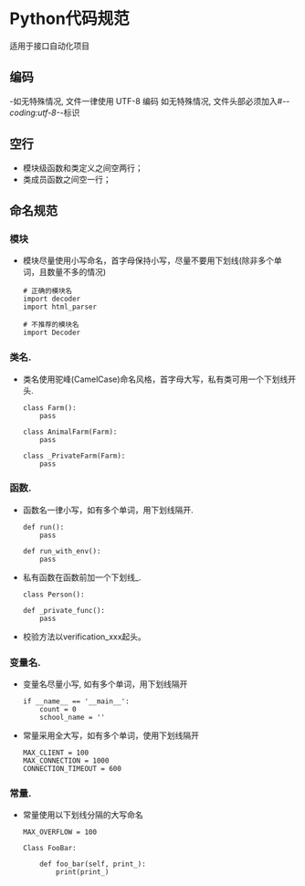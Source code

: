  # Python代码规范
适用于接口自动化项目
## 编码  
-如无特殊情况, 文件一律使用 UTF-8 编码
如无特殊情况, 文件头部必须加入#-*-coding:utf-8-*-标识
## 空行
- 模块级函数和类定义之间空两行；
- 类成员函数之间空一行；

## 命名规范
### 模块   

- 模块尽量使用小写命名，首字母保持小写，尽量不要用下划线(除非多个单词，且数量不多的情况)  

	```
	# 正确的模块名
	import decoder
	import html_parser
	 
	# 不推荐的模块名
	import Decoder
	```
	
### 类名.   
- 类名使用驼峰(CamelCase)命名风格，首字母大写，私有类可用一个下划线开头.  

	```
	class Farm():
	    pass
	 
	class AnimalFarm(Farm):
	    pass
	 
	class _PrivateFarm(Farm):
		pass
	```

### 函数. 
- 函数名一律小写，如有多个单词，用下划线隔开. 

	```
	def run():
	    pass
	 
	def run_with_env():
	    pass
	```
- 私有函数在函数前加一个下划线_. 

	```
	class Person():
 
    def _private_func():
        pass
	```  
- 校验方法以verification_xxx起头。


### 变量名. 

- 变量名尽量小写, 如有多个单词，用下划线隔开

	```
	if __name__ == '__main__':
   		count = 0
    	school_name = ''
	```
- 常量采用全大写，如有多个单词，使用下划线隔开
	
	```
	MAX_CLIENT = 100
	MAX_CONNECTION = 1000
	CONNECTION_TIMEOUT = 600
	```


### 常量. 

- 常量使用以下划线分隔的大写命名

	```
	MAX_OVERFLOW = 100
	 
	Class FooBar:
	 
	    def foo_bar(self, print_):
	        print(print_)
	```
